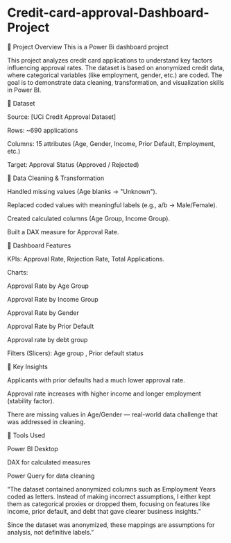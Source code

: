 # Credit-card-approval-Dashboard-Project
🔹 Project Overview
This is a Power Bi dashboard project

This project analyzes credit card applications to understand key factors influencing approval rates.
The dataset is based on anonymized credit data, where categorical variables (like employment, gender, etc.) are coded.
The goal is to demonstrate data cleaning, transformation, and visualization skills in Power BI.

🔹 Dataset

Source: [UCi Credit Approval Dataset] 

Rows: ~690 applications

Columns: 15 attributes (Age, Gender, Income, Prior Default, Employment, etc.)

Target: Approval Status (Approved / Rejected)

🔹 Data Cleaning & Transformation

Handled missing values (Age blanks → "Unknown").

Replaced coded values with meaningful labels (e.g., a/b → Male/Female).

Created calculated columns (Age Group, Income Group).

Built a DAX measure for Approval Rate.

🔹 Dashboard Features

KPIs: Approval Rate, Rejection Rate, Total Applications.

Charts:

Approval Rate by Age Group

Approval Rate by Income Group

Approval Rate by Gender

Approval Rate by Prior Default

Approval rate by debt group

Filters (Slicers): Age group , Prior default status 

🔹 Key Insights

Applicants with prior defaults had a much lower approval rate.

Approval rate increases with higher income and longer employment (stability factor).

There are missing values in Age/Gender — real-world data challenge that was addressed in cleaning.

🔹 Tools Used

Power BI Desktop

DAX for calculated measures

Power Query for data cleaning

“The dataset contained anonymized columns such as Employment Years coded as letters. Instead of making incorrect assumptions, I either kept them as categorical proxies or dropped them, focusing on features like income, prior default, and debt that gave clearer business insights.”

Since the dataset was anonymized, these mappings are assumptions for analysis, not definitive labels.”

